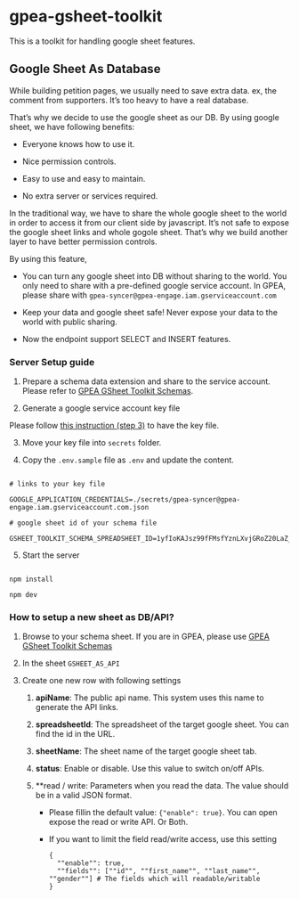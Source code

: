 # gpea-gsheet-toolkit

This is a toolkit for handling google sheet features.

## Google Sheet As Database

While building petition pages, we usually need to save extra data. ex, the comment from supporters. It’s too heavy to have a real database. 

That’s why we decide to use the google sheet as our DB. By using google sheet, we have following benefits:

* Everyone knows how to use it.

* Nice permission controls. 

* Easy to use and easy to maintain.

* No extra server or services required. 

In the traditional way, we have to share the whole google sheet to the world in order to access it from our client side by javascript. It’s not safe to expose the google sheet links and whole gogole sheet. That’s why we build another layer to have better permission controls.

By using this feature,

* You can turn any google sheet into DB without sharing to the world. You only need to share with a pre-defined google service account. In GPEA, please share with `gpea-syncer@gpea-engage.iam.gserviceaccount.com`

* Keep your data and google sheet safe! Never expose your data to the world with public sharing.

* Now the endpoint support SELECT and INSERT features. 

### Server Setup guide

1. Prepare a schema data extension and share to the service account. Please refer to [GPEA GSheet Toolkit Schemas](https://docs.google.com/spreadsheets/d/1yfIoKAJsz99fFMsfYznLXvjGRoZ20LaZ_Khz_ov4aHM/edit#gid=0).

2. Generate a google service account key file

Please follow [this instruction (step 3)](https://hackernoon.com/how-to-use-google-sheets-api-with-nodejs-cz3v316f) to have the key file. 

3. Move your key file into `secrets` folder.

4. Copy the `.env.sample` file as `.env` and update the content.

```

# links to your key file

GOOGLE_APPLICATION_CREDENTIALS=./secrets/gpea-syncer@gpea-engage.iam.gserviceaccount.com.json 

# google sheet id of your schema file

GSHEET_TOOLKIT_SCHEMA_SPREADSHEET_ID=1yfIoKAJsz99fFMsfYznLXvjGRoZ20LaZ_Khz_ov4aHM 

```

5. Start the server

```

npm install

npm dev

```

### How to setup a new sheet as DB/API?

1. Browse to your schema sheet. If you are in GPEA, please use [GPEA GSheet Toolkit Schemas](https://docs.google.com/spreadsheets/d/1yfIoKAJsz99fFMsfYznLXvjGRoZ20LaZ_Khz_ov4aHM/edit#gid=0) 

2. In the sheet `GSHEET_AS_API`

3. Create one new row with following settings

   1. **apiName**: The public api name. This system uses this name to generate the API links. 

   2. **spreadsheetId**: The spreadsheet of the target google sheet. You can find the id in the URL.

   3. **sheetName**: The sheet name of the target google sheet tab. 

   4. **status**: Enable or disable. Use this value to switch on/off APIs.

   5. **read / write: Parameters when you read the data. The value should be in a valid JSON format. 

      * Please fillin the default value: `{"enable": true}`. You can open expose the read or write API. Or Both.

      * If you want to limit the field read/write access, use this setting

        ```
        {
          ""enable"": true,
          ""fields"": [""id"", ""first_name"", ""last_name"", ""gender""] # The fields which will readable/writable
        }
        ```

        

